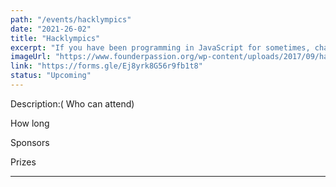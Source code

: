 ```yaml
---
path: "/events/hacklympics"
date: "2021-26-02"
title: "Hacklympics"
excerpt: "If you have been programming in JavaScript for sometimes, chances are you might have used higher order functions somewhere in your code without even realizing it."
imageUrl: "https://www.founderpassion.org/wp-content/uploads/2017/09/hackathon-founderpassion-foundation.png"
link: "https://forms.gle/Ej8yrk8G56r9fb1t8"
status: "Upcoming"
---
```


Description:( Who can attend)

How long

Sponsors

Prizes

---
